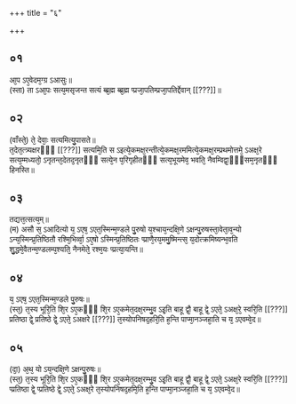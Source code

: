 +++
title = "६"

+++
## ०१
आ᳘प ऽए᳘वेदम᳘ग्ग्र ऽआसुः॥  
(स्ता) ता ऽआ᳘पः सत्य᳘मसृजन्त सत्यं ब्ब्र᳘ह्म ब्ब्र᳘ह्म प्प्रजा᳘पतिम्प्रजा᳘पतिर्द्देवान् [[???]]॥  
## ०२
(वाँस्ते᳘) ते᳘ देवाः᳘ सत्यमित्यु᳘पासते॥  
त᳘देत᳘त्त्र्यक्षरᳫँ᳭ [[???]] सत्यमि᳘ति स ऽइत्ये᳘कमक्ष᳘रन्तीत्ये᳘कमक्ष᳘रममित्ये᳘कमक्ष᳘रम्प्रथमोत्तमे᳘ ऽअक्ष᳘रे सत्य᳘म्मध्यतो᳘ ऽनृतन्त᳘देतद᳘नृतᳫँ᳭ सत्ये᳘न प᳘रिगृहीतᳫँ᳭ सत्य᳘भूयमेव᳘ भवति᳘ नैवम्विद्वा᳘ᳫँ᳘सम᳘नृतᳫँ᳭ हिनस्ति॥  
## ०३
तद्यत्त᳘त्सत्य᳘म्॥  
(म) असौ स᳘ ऽआदित्यो य᳘ ऽएष᳘ ऽएत᳘स्मिन्म᳘ण्डले पु᳘रुषो य᳘श्चाय᳘न्दक्षि᳘णे ऽक्षन्पु᳘रुषस्ता᳘वेता᳘व᳘न्यो ऽन्य᳘स्मिन्प्र᳘तिष्ठितौ रश्मि᳘भिर्व्वा᳘ ऽए᳘षो ऽस्मिन्प्र᳘तिष्ठितः प्प्राणै᳘रय᳘ममु᳘ष्मिन्त्स᳘ य᳘दोत्क्रमिष्यन्भ᳘वति शु᳘द्धमे᳘वैतन्म᳘ण्डलम्प᳘श्यति᳘ नैनमेते᳘ रश्म᳘यः प्प्रत्या᳘यन्ति॥  
## ०४
य᳘ ऽएष᳘ ऽएत᳘स्मिन्म᳘ण्डले पु᳘रुषः॥  
(स्त᳘) त᳘स्य भूरि᳘ति शि᳘र ऽए᳘कᳫँ᳭ शि᳘र ऽए᳘कमेत᳘दक्ष᳘रम्भु᳘व ऽइ᳘ति बाहू द्वौ᳘ बाहू द्वे᳘ ऽएते᳘ ऽअक्ष᳘रे᳘ स्वरि᳘ति [[???]] प्रतिष्ठा द्वे᳘ प्रतिष्ठे द्वे᳘ ऽएते᳘ ऽअक्षरे [[???]] त᳘स्योपनिषद᳘हरि᳘ति ह᳘न्ति पाप्मा᳘नञ्जहा᳘ति च य᳘ ऽएवम्वे᳘द॥  
## ०५
(दा᳘) अ᳘थ᳘ यो ऽय᳘न्दक्षि᳘णे ऽक्षन्पु᳘रुषः॥  
(स्त᳘) त᳘स्य भूरि᳘ति शि᳘र ऽए᳘कᳫँ᳭ शि᳘र ऽए᳘कमेत᳘दक्ष᳘रम्भु᳘व ऽइ᳘ति बाहू द्वौ᳘ बाहू द्वे᳘ ऽएते᳘ ऽअक्ष᳘रे स्वरि᳘ति [[???]] प्प्रतिष्ठा द्वे᳘ प्प्रतिष्ठे द्वे᳘ ऽएते᳘ ऽअक्ष᳘रे त᳘स्योपनिषद᳘हमि᳘ति ह᳘न्ति पाप्मा᳘नञ्जहा᳘ति च य᳘ ऽएवम्वे᳘द॥  
